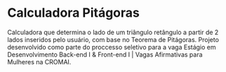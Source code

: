 # Calculadora Pitágoras

Calculadora que determina o lado de um triângulo retângulo a partir de 2 lados inseridos pelo usuário, com base no Teorema de Pitágoras.
Projeto desenvolvido como parte do proccesso seletivo para a vaga Estágio em Desenvolvimento Back-end I & Front-end I | Vagas Afirmativas para Mulheres na CROMAI.
